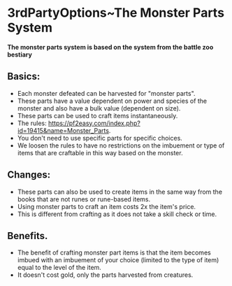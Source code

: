 # 3rdPartyOptions~The Monster Parts System

**The monster parts system is based on the system from the battle zoo bestiary**

## Basics:

- Each monster defeated can be harvested for "monster parts".
- These parts have a value dependent on power and species of the monster and also have a bulk value (dependent on 
  size).
- These parts can be used to craft items instantaneously.
- The rules: https://pf2easy.com/index.php?id=19415&name=Monster_Parts.
- You don't need to use specific parts for specific choices.
- We loosen the rules to have no restrictions on the imbuement or type of items that are craftable in this way based 
on the monster.

## Changes:

- These parts can also be used to create items in the same way from the books that are not runes or rune-based items. 
- Using monster parts to craft an item costs 2x the item's price.
- This is different from crafting as it does not take a skill check or time.

## Benefits.

- The benefit of crafting monster part items is that the item becomes imbued with an imbuement of your choice 
  (limited to the type of item) equal to the level of the item.
- It doesn't cost gold, only the parts harvested from creatures.

